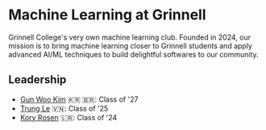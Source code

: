 # Machine Learning at Grinnell

Grinnell College's very own machine learning club. Founded in 2024, our mission is to bring machine learning closer to Grinnell students and apply advanced AI/ML techniques to build delightful softwares to our community.

## Leadership
- [Gun Woo Kim](https://www.linkedin.com/in/gunwook/) 🇰🇷 🇧🇷: Class of '27
- [Trung Le](https://www.linkedin.com/in/thanhtrung-le/) 🇻🇳: Class of '25 
- [Kory Rosen](https://www.linkedin.com/in/kory-rosen-b858a31b3/) 🇱🇷: Class of '24
